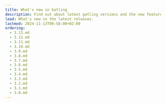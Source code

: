 ```yaml
---
title: What's new in Gatling
description: Find out about latest gatling versions and the new features.
lead: What's new in the latest releases.
lastmod: 2024-11-13T09:58:00+02:00
ordering:
  - 3.13.md
  - 3.12.md
  - 3.11.md
  - 3.10.md
  - 3.9.md
  - 3.8.md
  - 3.7.md
  - 3.6.md
  - 3.5.md
  - 3.4.md
  - 3.3.md
  - 3.2.md
  - 3.1.md
  - 3.0.md
---
```

